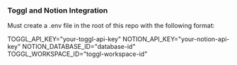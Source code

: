 ### Toggl and Notion Integration

Must create a .env file in the root of this repo with the following format:

TOGGL_API_KEY="your-toggl-api-key"
NOTION_API_KEY="your-notion-api-key"
NOTION_DATABASE_ID="database-id"
TOGGL_WORKSPACE_ID="toggl-workspace-id"
